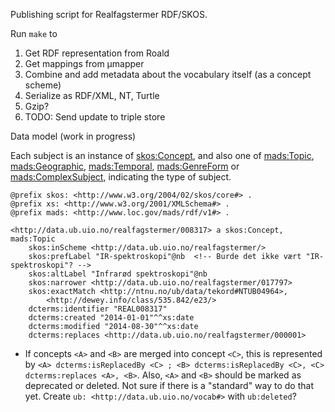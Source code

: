 Publishing script for Realfagstermer RDF/SKOS.

Run `make` to

1. Get RDF representation from Roald
2. Get mappings from µmapper
3. Combine and add metadata about the vocabulary itself (as a concept scheme)
4. Serialize as RDF/XML, NT, Turtle
5. Gzip?
5. TODO: Send update to triple store

Data model (work in progress)

Each subject is an instance of [skos:Concept](http://www.w3.org/2004/02/skos/core#Concept), and also one of [mads:Topic](http://www.loc.gov/mads/rdf/v1#Topic), [mads:Geographic](http://www.loc.gov/mads/rdf/v1#Geographic), [mads:Temporal](http://www.loc.gov/mads/rdf/v1#Temporal), [mads:GenreForm](http://www.loc.gov/mads/rdf/v1#GenreForm) or [mads:ComplexSubject](http://www.loc.gov/mads/rdf/v1#ComplexSubject), indicating the type of subject.


    @prefix skos: <http://www.w3.org/2004/02/skos/core#> .
    @prefix xs: <http://www.w3.org/2001/XMLSchema#> .
    @prefix mads: <http://www.loc.gov/mads/rdf/v1#> .
    
    <http://data.ub.uio.no/realfagstermer/008317> a skos:Concept, mads:Topic
        skos:inScheme <http://data.ub.uio.no/realfagstermer/>
        skos:prefLabel "IR-spektroskopi"@nb  <!-- Burde det ikke vært "IR-spektroskopi"? -->
        skos:altLabel "Infrarød spektroskopi"@nb
        skos:narrower <http://data.ub.uio.no/realfagstermer/017797>
        skos:exactMatch <http://ntnu.no/ub/data/tekord#NTUB04964>,
            <http://dewey.info/class/535.842/e23/>
        dcterms:identifier "REAL008317"
        dcterms:created "2014-01-01"^^xs:date
        dcterms:modified "2014-08-30"^^xs:date
        dcterms:replaces <http://data.ub.uio.no/realfagstermer/000001>


* If concepts `<A>` and `<B>` are merged into concept `<C>`, this is represented by `<A> dcterms:isReplacedBy <C> ; <B> dcterms:isReplacedBy <C>, <C> dcterms:replaces <A>, <B>`. Also, `<A>` and `<B>` should be marked as deprecated or deleted. Not sure if there is a "standard" way to do that yet. Create `ub: <http://data.ub.uio.no/vocab#>` with `ub:deleted`?

